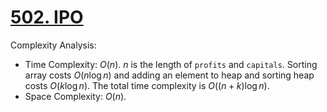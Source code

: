 # [502. IPO](https://leetcode.com/problems/ipo/)



Complexity Analysis:

- Time Complexity: $O(n)$. $n$ is the length of `profits` and `capitals`. Sorting array costs $O(n\log n)$ and adding an element to heap and sorting heap costs $O(k\log n)$. The total time complexity is $O((n+k)\log n)$.
- Space Complexity: $O(n)$.
